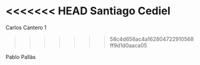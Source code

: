 <<<<<<< HEAD
Santiago Cediel
=======
Carlos Cantero 1 
>>>>>>> 58c4d656ac4a162804722910568ff9d1d0aaca05

Pablo Pallàs
